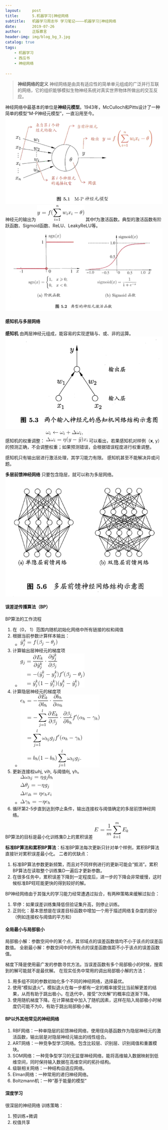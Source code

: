 ```yaml
---
layout:     post
title:      5.机器学习|神经网络
subtitle:   机器学习周志华 学习笔记————机器学习|神经网络
date:       2019-07-26
author:     正版慕言
header-img: img/blog_bg_3.jpg
catalog: true
tags:
    - 机器学习
    - 西瓜书
    - 神经网络

---
```


> **神经网络的定义** 神经网络是由具有适应性的简单单元组成的广泛并行互联的网络，它的组织能够模拟生物神经系统对真实世界物体所做出的交互反应。

神经网络中最基本的单位是**神经元模型**。1943年，McCulloch和Pitts设计了一种简单的模型“M-P神经元模型”，一直沿用至今。
![西瓜书-5.M-P神经元模型](/img/西瓜书-5.M-P神经元模型.png)
神经元的输出为
![西瓜书-5.M-P神经元的输出](/img/西瓜书-5.M-P神经元的输出.gif)
其中f为激活函数。典型的激活函数有阶跃函数、Sigmoid函数、ReLU、LeakyReLU等。
![西瓜书-5.典型激活函数.png](/img/西瓜书-5.典型激活函数.png)

#### 感知机与多层网络
**感知机** 由两层神经元组成，能容易的实现逻辑与、或、非的运算。
![西瓜书-5.两个输入神经元的感知机.png](/img/西瓜书-5.两个输入神经元的感知机.png)
感知机的权重调整：
![西瓜书-5.感知机权重调整.gif](/img/西瓜书-5.感知机权重调整.gif)
可以看出，若果感知机对样例（**x**, y）的预测正确，不会调整权重；如果预测错误，会根据错误程度进行权重调整。

感知机只有输出层进行激活处理，其学习能力有限。
感知机甚至不能解决异或问题。

**多层前馈神经网络** 只要包含隐层，就可以称为多层网络。![西瓜书-5.多层前馈神经网络.png](/img/西瓜书-5.多层前馈神经网络.png)

#### 误差逆传播算法（BP）
BP算法的工作流程

1. 在（0， 1）范围内随机初始化网络中所有链接的权和阈值
2. 根据当前参数计算样本输出：
    * ![西瓜书-5.BP输出.gif](/img/西瓜书-5.BP输出.gif)
3. 计算输出层神经元的梯度项
    * ![西瓜书-5.BP输出神经元的梯度项.gif](/img/西瓜书-5.BP输出神经元的梯度项.gif)
4. 计算隐层神经元的梯度项
    * ![西瓜书-5.BP隐层神经元的梯度项.gif](/img/西瓜书-5.BP隐层神经元的梯度项.gif)
5. 更新连接权ωhj, vih, 与阈值θj, γh。
    * ![西瓜书-5.连接权与阈值更新.gif](/img/西瓜书-5.连接权与阈值更新.gif)
6. 循环第2-5步直到达到停止条件，输出连接权与阈值确定的多层前馈神经网络。

BP算法的目标是最小化训练集D上的累积误差
![西瓜书-5.累积误差.gif](/img/西瓜书-5.累积误差.gif)

**标准BP算法和累积BP算法**：标准BP算法每次更新只针对单个样例，累积BP算法直接针对累积误差最小化。
二者的优缺点：
1. 标准BP算法参数更新频繁，而且对不同样例进行的更新可能会“抵消”。累积BP算法在读取整个训练集D一遍后才更新参数。
2. 在很多任务中，累积误差下降到一定程度后，进一步的下降会非常缓慢，这时候标准BP旺旺能更快的得到较好的解。

BP神经网络由于其强大的学习能力经常遭遇过拟合，有两种策略来缓解过拟合：
1. 早停：如果误差训练集降低但验证集升高，则停止训练。
2. 正则化：基本思想是在误差目标函数中增加一个用于描述网络复杂度的部分（例如连接权与阈值的平方和）

#### 全局最小与局部极小
局部极小解：参数空间中的某个点，其邻域点的误差函数值均不小于该点的误差函数值。
全剧最小解：参数空间中的所有点的误差函数值距不小于该点的误差函数值。

梯度下降是使用最广发的参数寻优方法。当误差函数有多个局部极小的时候，搜索到的解可能就不是最优解。
在现实任务中常用的调出局部极小解的方法：
1. 用多组不同的参数初始化多个不同的神经网络，选择最优。
2. 使用“模拟退火”。模拟退火在每一步都有一定的概率接受比当前解更差的结果，从而有助于跳出极小。在迭代中，接受“次优解”的概率应逐渐下降。
3. 使用随机梯度下降。在计算梯度中加入了随机因素，这样在陷入局部极小时梯度仍可能不为0，有助于跳出局部极小解。

#### BP以外其他常见的神经网络
1. RBF网络：一种单隐层的前馈神经网络，使用径向基函数作为隐层神经元的激活函数，输出层是对隐层神经元输出的线性组合。
2. ART网络：一种竞争型学习网络。包含比较层、识别层、识别阈值和重置模块。
3. SOM网络：一种竞争型学习的无监督神经网络，能将高维输入数据映射到低维空间，同时保持输入数据在高维空间的拓扑结构。
4. 级联相关网络：一种结构自适应网络。
5. Elman网络：一种常用的递归神经网络。
6. Boltzmann机：一种“基于能量的模型”

#### 深度学习
很深层的神经网络
训练策略：
1. 预训练+微调
2. 权值共享